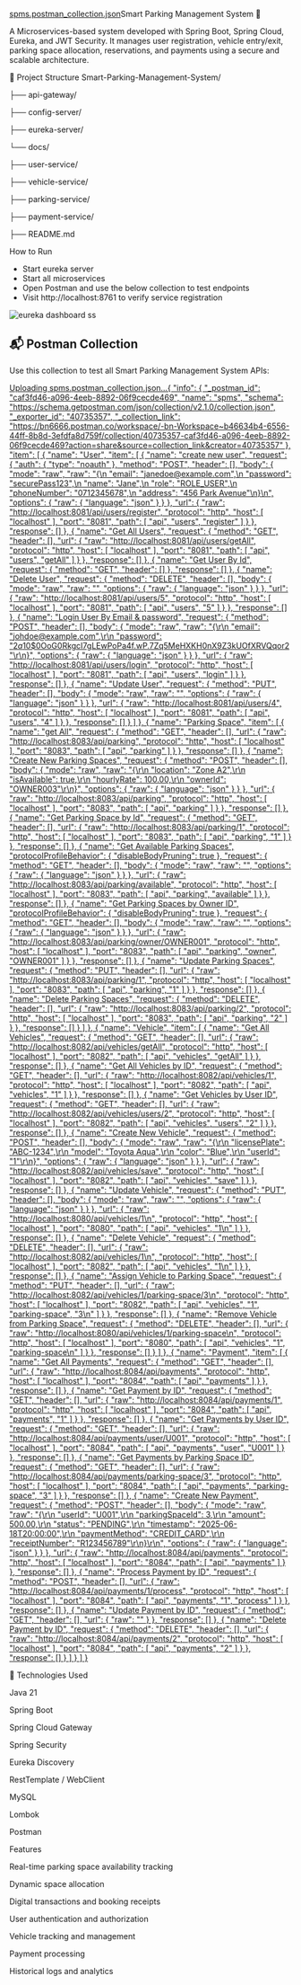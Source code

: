 [spms.postman_collection.json](https://github.com/user-attachments/files/20978272/spms.postman_collection.json)Smart Parking Management System 🚗


A Microservices-based system developed with Spring Boot, Spring Cloud, Eureka, and JWT Security.
It manages user registration, vehicle entry/exit, parking space allocation, reservations, and payments using a secure and scalable architecture.

📁 Project Structure
Smart-Parking-Management-System/

├── api-gateway/

├── config-server/

├── eureka-server/

└── docs/

├── user-service/

├── vehicle-service/

├── parking-service/

├── payment-service/

├── README.md


How to Run


* Start eureka server
* Start all microservices
* Open Postman and use the below collection to test endpoints
* Visit http://localhost:8761 to verify service registration

![eureka dashboard ss](https://github.com/user-attachments/assets/dcec032c-e0b6-4260-acca-c7f3134c9fd7)


## 📬 Postman Collection

Use this collection to test all Smart Parking Management System APIs:


[Uploading spms.postman_collection.json…{
	"info": {
		"_postman_id": "caf3fd46-a096-4eeb-8892-06f9cecde469",
		"name": "spms",
		"schema": "https://schema.getpostman.com/json/collection/v2.1.0/collection.json",
		"_exporter_id": "40735357",
		"_collection_link": "https://bn6666.postman.co/workspace/-bn-Workspace~b46634b4-6556-44ff-8b8d-3efdfa8d759f/collection/40735357-caf3fd46-a096-4eeb-8892-06f9cecde469?action=share&source=collection_link&creator=40735357"
	},
	"item": [
		{
			"name": "User",
			"item": [
				{
					"name": "create new user",
					"request": {
						"auth": {
							"type": "noauth"
						},
						"method": "POST",
						"header": [],
						"body": {
							"mode": "raw",
							"raw": "{\n  \"email\": \"janedoe@example.com\",\n  \"password\": \"securePass123\",\n  \"name\": \"Jane\",\n  \"role\": \"ROLE_USER\",\n  \"phoneNumber\": \"0712345678\",\n  \"address\": \"456 Park Avenue\"\n}\n",
							"options": {
								"raw": {
									"language": "json"
								}
							}
						},
						"url": {
							"raw": "http://localhost:8081/api/users/register",
							"protocol": "http",
							"host": [
								"localhost"
							],
							"port": "8081",
							"path": [
								"api",
								"users",
								"register"
							]
						}
					},
					"response": []
				},
				{
					"name": "Get All Users",
					"request": {
						"method": "GET",
						"header": [],
						"url": {
							"raw": "http://localhost:8081/api/users/getAll",
							"protocol": "http",
							"host": [
								"localhost"
							],
							"port": "8081",
							"path": [
								"api",
								"users",
								"getAll"
							]
						}
					},
					"response": []
				},
				{
					"name": "Get User By Id",
					"request": {
						"method": "GET",
						"header": []
					},
					"response": []
				},
				{
					"name": "Delete User",
					"request": {
						"method": "DELETE",
						"header": [],
						"body": {
							"mode": "raw",
							"raw": "",
							"options": {
								"raw": {
									"language": "json"
								}
							}
						},
						"url": {
							"raw": "http://localhost:8081/api/users/5",
							"protocol": "http",
							"host": [
								"localhost"
							],
							"port": "8081",
							"path": [
								"api",
								"users",
								"5"
							]
						}
					},
					"response": []
				},
				{
					"name": "Login User By Email & password",
					"request": {
						"method": "POST",
						"header": [],
						"body": {
							"mode": "raw",
							"raw": "{\r\n  \"email\": \"johdoe@example.com\",\r\n  \"password\": \"$2a$10$0OoG0RkgcI7gLEwPoPa4f.wP.7Zq5MeHXKH0nX9Z3kUOfXRVQqor2\"\r\n}",
							"options": {
								"raw": {
									"language": "json"
								}
							}
						},
						"url": {
							"raw": "http://localhost:8081/api/users/login",
							"protocol": "http",
							"host": [
								"localhost"
							],
							"port": "8081",
							"path": [
								"api",
								"users",
								"login"
							]
						}
					},
					"response": []
				},
				{
					"name": "Update User",
					"request": {
						"method": "PUT",
						"header": [],
						"body": {
							"mode": "raw",
							"raw": "",
							"options": {
								"raw": {
									"language": "json"
								}
							}
						},
						"url": {
							"raw": "http://localhost:8081/api/users/4",
							"protocol": "http",
							"host": [
								"localhost"
							],
							"port": "8081",
							"path": [
								"api",
								"users",
								"4"
							]
						}
					},
					"response": []
				}
			]
		},
		{
			"name": "Parking Space",
			"item": [
				{
					"name": "get All",
					"request": {
						"method": "GET",
						"header": [],
						"url": {
							"raw": "http://localhost:8083/api/parking",
							"protocol": "http",
							"host": [
								"localhost"
							],
							"port": "8083",
							"path": [
								"api",
								"parking"
							]
						}
					},
					"response": []
				},
				{
					"name": "Create New Parking Spaces",
					"request": {
						"method": "POST",
						"header": [],
						"body": {
							"mode": "raw",
							"raw": "{\r\n  \"location\": \"Zone A2\",\r\n  \"isAvailable\": true,\r\n  \"hourlyRate\": 100.00,\r\n  \"ownerId\": \"OWNER003\"\r\n}",
							"options": {
								"raw": {
									"language": "json"
								}
							}
						},
						"url": {
							"raw": "http://localhost:8083/api/parking",
							"protocol": "http",
							"host": [
								"localhost"
							],
							"port": "8083",
							"path": [
								"api",
								"parking"
							]
						}
					},
					"response": []
				},
				{
					"name": "Get Parking Space by Id",
					"request": {
						"method": "GET",
						"header": [],
						"url": {
							"raw": "http://localhost:8083/api/parking/1",
							"protocol": "http",
							"host": [
								"localhost"
							],
							"port": "8083",
							"path": [
								"api",
								"parking",
								"1"
							]
						}
					},
					"response": []
				},
				{
					"name": "Get Available Parking Spaces",
					"protocolProfileBehavior": {
						"disableBodyPruning": true
					},
					"request": {
						"method": "GET",
						"header": [],
						"body": {
							"mode": "raw",
							"raw": "",
							"options": {
								"raw": {
									"language": "json"
								}
							}
						},
						"url": {
							"raw": "http://localhost:8083/api/parking/available",
							"protocol": "http",
							"host": [
								"localhost"
							],
							"port": "8083",
							"path": [
								"api",
								"parking",
								"available"
							]
						}
					},
					"response": []
				},
				{
					"name": "Get Parking Spaces by Owner ID",
					"protocolProfileBehavior": {
						"disableBodyPruning": true
					},
					"request": {
						"method": "GET",
						"header": [],
						"body": {
							"mode": "raw",
							"raw": "",
							"options": {
								"raw": {
									"language": "json"
								}
							}
						},
						"url": {
							"raw": "http://localhost:8083/api/parking/owner/OWNER001",
							"protocol": "http",
							"host": [
								"localhost"
							],
							"port": "8083",
							"path": [
								"api",
								"parking",
								"owner",
								"OWNER001"
							]
						}
					},
					"response": []
				},
				{
					"name": "Update Parking Spaces",
					"request": {
						"method": "PUT",
						"header": [],
						"url": {
							"raw": "http://localhost:8083/api/parking/1",
							"protocol": "http",
							"host": [
								"localhost"
							],
							"port": "8083",
							"path": [
								"api",
								"parking",
								"1"
							]
						}
					},
					"response": []
				},
				{
					"name": "Delete Parking Spaces",
					"request": {
						"method": "DELETE",
						"header": [],
						"url": {
							"raw": "http://localhost:8083/api/parking/2",
							"protocol": "http",
							"host": [
								"localhost"
							],
							"port": "8083",
							"path": [
								"api",
								"parking",
								"2"
							]
						}
					},
					"response": []
				}
			]
		},
		{
			"name": "Vehicle",
			"item": [
				{
					"name": "Get All Vehicles",
					"request": {
						"method": "GET",
						"header": [],
						"url": {
							"raw": "http://localhost:8082/api/vehicles/getAll",
							"protocol": "http",
							"host": [
								"localhost"
							],
							"port": "8082",
							"path": [
								"api",
								"vehicles",
								"getAll"
							]
						}
					},
					"response": []
				},
				{
					"name": "Get All Vehicles by ID",
					"request": {
						"method": "GET",
						"header": [],
						"url": {
							"raw": "http://localhost:8082/api/vehicles/1",
							"protocol": "http",
							"host": [
								"localhost"
							],
							"port": "8082",
							"path": [
								"api",
								"vehicles",
								"1"
							]
						}
					},
					"response": []
				},
				{
					"name": "Get Vehicles by User ID",
					"request": {
						"method": "GET",
						"header": [],
						"url": {
							"raw": "http://localhost:8082/api/vehicles/users/2",
							"protocol": "http",
							"host": [
								"localhost"
							],
							"port": "8082",
							"path": [
								"api",
								"vehicles",
								"users",
								"2"
							]
						}
					},
					"response": []
				},
				{
					"name": "Create New Vehicle",
					"request": {
						"method": "POST",
						"header": [],
						"body": {
							"mode": "raw",
							"raw": "{\r\n  \"licensePlate\": \"ABC-1234\",\r\n  \"model\": \"Toyota Aqua\",\r\n  \"color\": \"Blue\",\r\n  \"userId\": \"1\"\r\n}",
							"options": {
								"raw": {
									"language": "json"
								}
							}
						},
						"url": {
							"raw": "http://localhost:8082/api/vehicles/save",
							"protocol": "http",
							"host": [
								"localhost"
							],
							"port": "8082",
							"path": [
								"api",
								"vehicles",
								"save"
							]
						}
					},
					"response": []
				},
				{
					"name": "Update Vehicle",
					"request": {
						"method": "PUT",
						"header": [],
						"body": {
							"mode": "raw",
							"raw": "",
							"options": {
								"raw": {
									"language": "json"
								}
							}
						},
						"url": {
							"raw": "http://localhost:8080/api/vehicles/1\n",
							"protocol": "http",
							"host": [
								"localhost"
							],
							"port": "8080",
							"path": [
								"api",
								"vehicles",
								"1\n"
							]
						}
					},
					"response": []
				},
				{
					"name": "Delete Vehicle",
					"request": {
						"method": "DELETE",
						"header": [],
						"url": {
							"raw": "http://localhost:8082/api/vehicles/1\n",
							"protocol": "http",
							"host": [
								"localhost"
							],
							"port": "8082",
							"path": [
								"api",
								"vehicles",
								"1\n"
							]
						}
					},
					"response": []
				},
				{
					"name": "Assign Vehicle to Parking Space",
					"request": {
						"method": "PUT",
						"header": [],
						"url": {
							"raw": "http://localhost:8082/api/vehicles/1/parking-space/3\n",
							"protocol": "http",
							"host": [
								"localhost"
							],
							"port": "8082",
							"path": [
								"api",
								"vehicles",
								"1",
								"parking-space",
								"3\n"
							]
						}
					},
					"response": []
				},
				{
					"name": "Remove Vehicle from Parking Space",
					"request": {
						"method": "DELETE",
						"header": [],
						"url": {
							"raw": "http://localhost:8080/api/vehicles/1/parking-space\n",
							"protocol": "http",
							"host": [
								"localhost"
							],
							"port": "8080",
							"path": [
								"api",
								"vehicles",
								"1",
								"parking-space\n"
							]
						}
					},
					"response": []
				}
			]
		},
		{
			"name": "Payment",
			"item": [
				{
					"name": "Get All Payments",
					"request": {
						"method": "GET",
						"header": [],
						"url": {
							"raw": "http://localhost:8084/api/payments",
							"protocol": "http",
							"host": [
								"localhost"
							],
							"port": "8084",
							"path": [
								"api",
								"payments"
							]
						}
					},
					"response": []
				},
				{
					"name": "Get Payment by ID",
					"request": {
						"method": "GET",
						"header": [],
						"url": {
							"raw": "http://localhost:8084/api/payments/1",
							"protocol": "http",
							"host": [
								"localhost"
							],
							"port": "8084",
							"path": [
								"api",
								"payments",
								"1"
							]
						}
					},
					"response": []
				},
				{
					"name": "Get Payments by User ID",
					"request": {
						"method": "GET",
						"header": [],
						"url": {
							"raw": "http://localhost:8084/api/payments/user/U001",
							"protocol": "http",
							"host": [
								"localhost"
							],
							"port": "8084",
							"path": [
								"api",
								"payments",
								"user",
								"U001"
							]
						}
					},
					"response": []
				},
				{
					"name": "Get Payments by Parking Space ID",
					"request": {
						"method": "GET",
						"header": [],
						"url": {
							"raw": "http://localhost:8084/api/payments/parking-space/3",
							"protocol": "http",
							"host": [
								"localhost"
							],
							"port": "8084",
							"path": [
								"api",
								"payments",
								"parking-space",
								"3"
							]
						}
					},
					"response": []
				},
				{
					"name": "Create New Payment",
					"request": {
						"method": "POST",
						"header": [],
						"body": {
							"mode": "raw",
							"raw": "{\r\n  \"userId\": \"U001\",\r\n  \"parkingSpaceId\": 3,\r\n  \"amount\": 500.00,\r\n  \"status\": \"PENDING\",\r\n  \"timestamp\": \"2025-06-18T20:00:00\",\r\n  \"paymentMethod\": \"CREDIT_CARD\",\r\n  \"receiptNumber\": \"R123456789\"\r\n}\r\n",
							"options": {
								"raw": {
									"language": "json"
								}
							}
						},
						"url": {
							"raw": "http://localhost:8084/api/payments",
							"protocol": "http",
							"host": [
								"localhost"
							],
							"port": "8084",
							"path": [
								"api",
								"payments"
							]
						}
					},
					"response": []
				},
				{
					"name": "Process Payment by ID",
					"request": {
						"method": "POST",
						"header": [],
						"url": {
							"raw": "http://localhost:8084/api/payments/1/process",
							"protocol": "http",
							"host": [
								"localhost"
							],
							"port": "8084",
							"path": [
								"api",
								"payments",
								"1",
								"process"
							]
						}
					},
					"response": []
				},
				{
					"name": "Update Payment by ID",
					"request": {
						"method": "GET",
						"header": [],
						"url": {
							"raw": ""
						}
					},
					"response": []
				},
				{
					"name": "Delete Payment by ID",
					"request": {
						"method": "DELETE",
						"header": [],
						"url": {
							"raw": "http://localhost:8084/api/payments/2",
							"protocol": "http",
							"host": [
								"localhost"
							],
							"port": "8084",
							"path": [
								"api",
								"payments",
								"2"
							]
						}
					},
					"response": []
				}
			]
		}
	]
}]()


🧪 Technologies Used


Java 21

Spring Boot

Spring Cloud Gateway

Spring Security 

Eureka Discovery

RestTemplate / WebClient

MySQL

Lombok

Postman


Features

Real-time parking space availability tracking

Dynamic space allocation

Digital transactions and booking receipts

User authentication and authorization

Vehicle tracking and management

Payment processing

Historical logs and analytics
